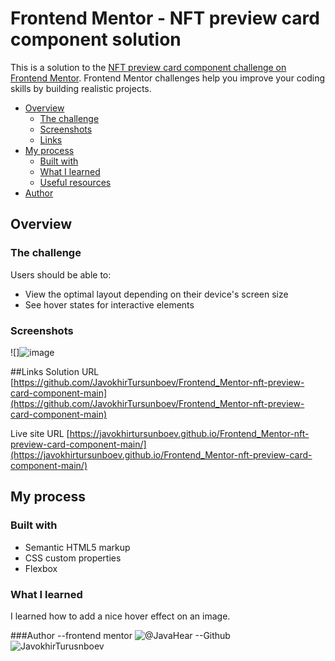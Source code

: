 # Frontend Mentor - NFT preview card component solution

This is a solution to the [NFT preview card component challenge on Frontend Mentor](https://www.frontendmentor.io/challenges/nft-preview-card-component-SbdUL_w0U). Frontend Mentor challenges help you improve your coding skills by building realistic projects.


- [Overview](#overview)
  - [The challenge](#the-challenge)
  - [Screenshots](#screenshots)
  - [Links](#links)
- [My process](#my-process)
  - [Built with](#built-with)
  - [What I learned](#what-i-learned)
  - [Useful resources](#useful-resources)
- [Author](#author)

## Overview

### The challenge

Users should be able to:

- View the optimal layout depending on their device's screen size
- See hover states for interactive elements

### Screenshots
![]![image](https://user-images.githubusercontent.com/93634237/211179589-d23a85c5-d179-492e-a7c8-4dba1546cf07.png)

##Links
Solution URL [https://github.com/JavokhirTursunboev/Frontend_Mentor-nft-preview-card-component-main](https://github.com/JavokhirTursunboev/Frontend_Mentor-nft-preview-card-component-main)

Live site URL [https://javokhirtursunboev.github.io/Frontend_Mentor-nft-preview-card-component-main/](https://javokhirtursunboev.github.io/Frontend_Mentor-nft-preview-card-component-main/)

## My process

### Built with

- Semantic HTML5 markup
- CSS custom properties
- Flexbox

### What I learned

I learned how to add a nice hover effect on an image.

###Author
--frontend mentor ![@JavaHear](https://www.frontendmentor.io/profile/JavaHear)
--Github ![JavokhirTurusnboev](https://github.com/JavokhirTursunboev)
